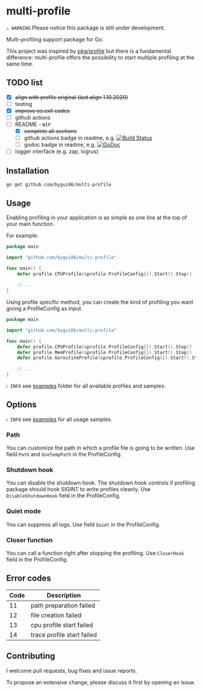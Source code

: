 
# multi-profile

`⚠️ WARNING` Please notice this package is still under development.

Multi-profiling support package for Go.

This project was inspired by [pkg/profile](github.com/pkg/profile) but there is a fundamental difference: multi-profile offers the possibility to start multiple profiling at the same time.

## TODO list

- [x] ~~align with profile original (last align 1.10.2020)~~
- [ ] testing
- [x] ~~improve os.exit codes~~
- [ ] github actions
- [ ] README - `WIP`
    - [x] ~~complete all sections~~
    - [ ] github actions badge in readme, e.g. [![Build Status](https://travis-ci.org/pkg/profile.svg?branch=master)](https://travis-ci.org/pkg/profile)
    - [ ] godoc badge in readme, e.g. [![GoDoc](http://godoc.org/github.com/pkg/profile?status.svg)](http://godoc.org/github.com/pkg/profile)
- [ ] logger interface (e.g. zap, logrus)

## Installation

```shell script
go get github.com/bygui86/multi-profile
```

## Usage

Enabling profiling in your application is as simple as one line at the top of your main function.

For example:

```go
package main

import "github.com/bygui86/multi-profile"

func main() {
    defer profile.CPUProfile(&profile.ProfileConfig{}).Start().Stop()
    
    // ...
}
```

Using profile specific method, you can create the kind of profiling you want giving a ProfileConfig as input. 

```go
package main

import "github.com/bygui86/multi-profile"

func main() {
    defer profile.CPUProfile(&profile.ProfileConfig{}).Start().Stop()
    defer profile.MemProfile(&profile.ProfileConfig{}).Start().Stop()
    defer profile.GoroutineProfile(&profile.ProfileConfig{}).Start().Stop()

    // ...
}
```

`ℹ️ INFO` see [examples](examples/profiles.go) folder for all available profiles and samples.

## Options

`ℹ️️ INFO` see [examples](examples/options.go) for all usage samples.

### Path

You can customize the path in which a profile file is going to be written. Use field `Path` and `UseTempPath` in the ProfileConfig.

### Shutdown hook

You can disable the shutdown hook. The shutdown hook controls if profiling package should hook SIGINT to write profiles cleanly. Use `DisableShutdownHook` field in the ProfileConfig.

### Quiet mode

You can suppress all logs. Use field `Quiet` in the ProfileConfig.

### Closer function

You can call a function right after stopping the profiling. Use `CloserHook` field in the ProfileConfig.

## Error codes

| Code | Description |
| --- | --- |
| 11 | path preparation failed |
| 12 | file creation failed |
| 13 | cpu profile start failed |
| 14 | trace profile start failed |

## Contributing

I welcome pull requests, bug fixes and issue reports.

To propose an extensive change, please discuss it first by opening an issue.
